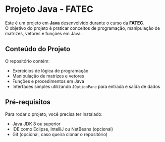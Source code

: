 # Projeto Java - FATEC

Este é um projeto em **Java** desenvolvido durante o curso da **FATEC**.  
O objetivo do projeto é praticar conceitos de programação, manipulação de matrizes, vetores e funções em Java.

## Conteúdo do Projeto

O repositório contém:

- Exercícios de lógica de programação
- Manipulação de matrizes e vetores
- Funções e procedimentos em Java
- Interfaces simples utilizando `JOptionPane` para entrada e saída de dados

## Pré-requisitos

Para rodar o projeto, você precisa ter instalado:

- Java JDK 8 ou superior
- IDE como Eclipse, IntelliJ ou NetBeans (opcional)
- Git (opcional, caso queira clonar o repositório)
